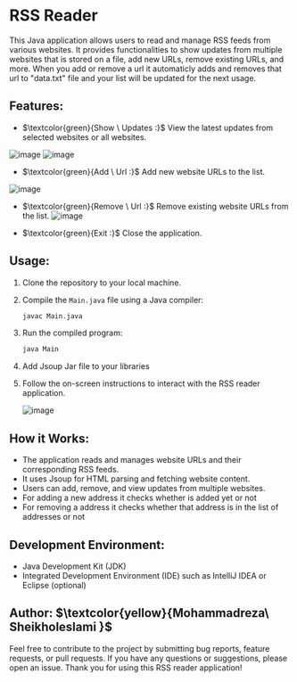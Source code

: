 
# RSS Reader

This Java application allows users to read and manage RSS feeds from various websites. It provides functionalities to show updates from multiple websites that is stored on a file, add new URLs, remove existing URLs, and more.
When you add or remove a url it automaticly adds and removes that url to "data.txt" file and your list will be updated for the next usage.

## Features:
-  $\textcolor{green}{Show \ Updates :\}$ View the latest updates from selected websites or all websites.

  ![image](https://github.com/MohammadrezaSheikholeslami84/RSS-Reader-Java/assets/166950228/5184e645-f386-4e37-ba9f-0ac8e586a847)   ![image](https://github.com/MohammadrezaSheikholeslami84/RSS-Reader-Java/assets/166950228/bf22a67c-d3ab-4fa8-a6cc-6d27b8ae24b5)


- $\textcolor{green}{Add \ Url :\}$ Add new website URLs to the list.
  
 ![image](https://github.com/MohammadrezaSheikholeslami84/RSS-Reader-Java/assets/166950228/6e3a0ea2-933e-4a82-a004-b29e9c0eca87)

- $\textcolor{green}{Remove \ Url :\}$ Remove existing website URLs from the list.
![image](https://github.com/MohammadrezaSheikholeslami84/RSS-Reader-Java/assets/166950228/cc485c1f-015d-459c-9a50-fcaa840b0407)

- $\textcolor{green}{Exit :\}$ Close the application.

## Usage:
1. Clone the repository to your local machine.
2. Compile the `Main.java` file using a Java compiler:
   ```bash
   javac Main.java
   ```
3. Run the compiled program:
   ```bash
   java Main
   ```
4. Add Jsoup Jar file to your libraries    
5. Follow the on-screen instructions to interact with the RSS reader application.

   ![image](https://github.com/MohammadrezaSheikholeslami84/RSS-Reader-Java/assets/166950228/a5dc2f2d-7cb2-4b86-954d-019d5c70393a)


## How it Works:
- The application reads and manages website URLs and their corresponding RSS feeds.
- It uses Jsoup for HTML parsing and fetching website content.
- Users can add, remove, and view updates from multiple websites.
- For adding a new address it checks whether is added yet or not
- For removing a address it checks whether that address is in the list of addresses or not
 

## Development Environment:
- Java Development Kit (JDK)
- Integrated Development Environment (IDE) such as IntelliJ IDEA or Eclipse (optional)


## Author: $\textcolor{yellow}{Mohammadreza\ Sheikholeslami \}$

Feel free to contribute to the project by submitting bug reports, feature requests, or pull requests. If you have any questions or suggestions, please open an issue. Thank you for using this RSS reader application!

